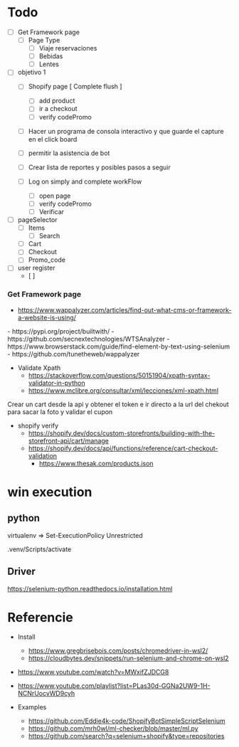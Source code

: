 
# Todo
- [ ] Get Framework page
  - [ ] Page Type
    - [ ] Viaje reservaciones
    - [ ] Bebidas
    - [ ] Lentes

- [ ] objetivo 1 
  - [ ] Shopify page [ Complete flush ]
    - [ ] add product
    - [ ] ir a checkout 
    - [ ] verify codePromo
  - [ ] Hacer un programa de consola interactivo y que guarde el capture en el click board
  - [ ] permitir la asistencia de bot

  - [ ] Crear lista de reportes y posibles pasos a seguir
  - [ ] Log on simply and complete workFlow
    - [ ] open page
    - [ ] verify codePromo
    - [ ] Verificar

- [ ] pageSelector
  - [ ] Items
    - [ ] Search
  - [ ] Cart
  - [ ] Checkout
  - [ ] Promo_code

- [ ] user register
  - [ ] 



### Get Framework page
- https://www.wappalyzer.com/articles/find-out-what-cms-or-framework-a-website-is-using/
<meta name="generator" content="WordPress 4.9.8" />
- https://pypi.org/project/builtwith/
- https://github.com/secnextechnologies/WTSAnalyzer
- https://www.browserstack.com/guide/find-element-by-text-using-selenium
- https://github.com/tunetheweb/wappalyzer

- Validate Xpath 
  - https://stackoverflow.com/questions/50151904/xpath-syntax-validator-in-python
  - https://www.mclibre.org/consultar/xml/lecciones/xml-xpath.html


Crear un cart desde la api y obtener el token e ir directo a la url del chekout para sacar la foto y validar el cupon


- shopify verify
  - https://shopify.dev/docs/custom-storefronts/building-with-the-storefront-api/cart/manage
  - https://shopify.dev/docs/api/functions/reference/cart-checkout-validation
    - https://www.thesak.com/products.json



# win execution

## python 

virtualenv => 
Set-ExecutionPolicy Unrestricted

.venv/Scripts/activate

## Driver
https://selenium-python.readthedocs.io/installation.html





# Referencie
- Install
  - https://www.gregbrisebois.com/posts/chromedriver-in-wsl2/
  - https://cloudbytes.dev/snippets/run-selenium-and-chrome-on-wsl2

- https://www.youtube.com/watch?v=MWxifZJDCG8
- https://www.youtube.com/playlist?list=PLas30d-GGNa2UW9-1H-NCNrUocvWD9cyh


- Examples
  - https://github.com/Eddie4k-code/ShopifyBotSimpleScriptSelenium
  - https://github.com/mrh0wl/ml-checker/blob/master/ml.py
  - https://github.com/search?q=selenium+shopify&type=repositories